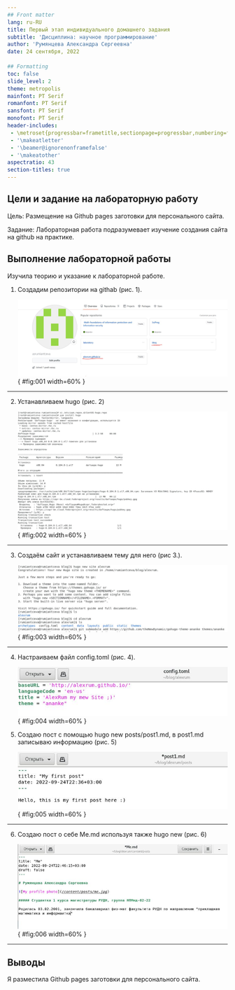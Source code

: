 ```yaml
---
## Front matter
lang: ru-RU
title: Первый этап индивидуального домашнего задания
subtitle: 'Дисциплина: научное программирование'
author: 'Румянцева Александра Сергеевна'
date: 24 сентября, 2022

## Formatting
toc: false
slide_level: 2
theme: metropolis
mainfont: PT Serif
romanfont: PT Serif
sansfont: PT Serif
monofont: PT Serif
header-includes: 
 - \metroset{progressbar=frametitle,sectionpage=progressbar,numbering=fraction}
 - '\makeatletter'
 - '\beamer@ignorenonframefalse'
 - '\makeatother'
aspectratio: 43
section-titles: true
---
```


## Цели и задание на лабораторную работу

Цель: Размещение на Github pages заготовки для персонального сайта.

Задание: Лабораторная работа подразумевает изучение создания сайта на github на практике.

## Выполнение лабораторной работы

Изучила теорию и указание к лабораторной работе.

1. Создадим репозитории на githab (рис. 1).

   ![рис. 1. Репозитории на github.](images/1.jpg){ #fig:001 width=60% }

---

2. Устанавливаем hugo (рис. 2)

   ![рис. 2. Установка hugo.](images/2.jpg){ #fig:002 width=60% }

---

3. Создаём сайт и устанавливаем тему для него (рис 3.).

   ![рис. 3. Создание сайта и установка темы.](images/3.jpg){ #fig:003 width=60% }

---

4. Настраиваем файл config.toml (рис. 4).

   ![рис. 4. config.toml.](images/4.jpg){ #fig:004 width=60% }

5. Создаю пост с помощью hugo new posts/post1.md, в post1.md записываю информацию (рис. 5)

   ![рис. 5. Создание первого поста.](images/5.jpg){ #fig:005 width=60% }

---

6. Создаю пост о себе Me.md используя также hugo new (рис. 6)

   ![рис. 6. Пост о себе.](images/6.jpg){ #fig:006 width=60% }

---

## Выводы

Я разместила Github pages заготовки для персонального сайта.